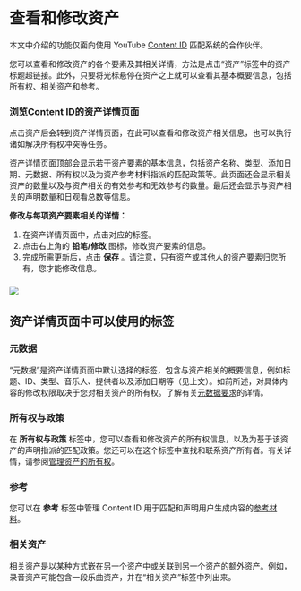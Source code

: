 # 查看和修改资产

本文中介绍的功能仅面向使用 YouTube [Content ID](http://www.youtube.com/t/contentid) 匹配系统的合作伙伴。

您可以查看和修改资产的各个要素及其相关详情，方法是点击“资产”标签中的资产标题超链接。此外，只要将光标悬停在资产之上就可以查看其基本概要信息，包括所有权、相关资产和参考。

### 浏览Content ID的资产详情页面

点击资产后会转到资产详情页面，在此可以查看和修改资产相关信息，也可以执行诸如解决所有权冲突等任务。

资产详情页面顶部会显示若干资产要素的基本信息，包括资产名称、类型、添加日期、元数据、所有权以及为资产参考材料指派的匹配政策等。此页面还会显示相关资产的数量以及与资产相关的有效参考和无效参考的数量。最后还会显示与资产相关的声明数量和日观看总数等信息。

**修改与每项资产要素相关的详情：**

1. 在资产详情页面中，点击对应的标签。
2. 点击右上角的 **铅笔/修改** 图标，修改资产要素的信息。
3. 完成所需更新后，点击 **保存** 。请注意，只有资产或其他人的资产要素归您所有，您才能修改信息。

### ![](https://lh5.ggpht.com/_o9LJJpIaiRIEo6v_IUt2qKX38tGAszvRkzcVEB4e7L9HfVDRMUA0mlhNLwTKPLer08I1UBW=w831)

## 资产详情页面中可以使用的标签

### 元数据

“元数据”是资产详情页面中默认选择的标签，包含与资产相关的概要信息，例如标题、ID、类型、音乐人、提供者以及添加日期等（见上文）。如前所述，对具体内容的修改权限取决于您对相关资产的所有权。了解有关[元数据要求](https://support.google.com/youtube/answer/2605065#metadata)的详情。

### 所有权与政策

在 **所有权与政策** 标签中，您可以查看和修改资产的所有权信息，以及为基于该资产的声明指派的匹配政策。您还可以在这个标签中查找和联系资产所有者。有关详情，请参阅[管理资产的所有权](https://support.google.com/youtube/answer/6085492)。

### 参考

您可以在 **参考** 标签中管理 Content ID 用于匹配和声明用户生成内容的[参考材料](https://support.google.com/youtube/answer/107004)。

### 相关资产

相关资产是以某种方式嵌在另一个资产中或关联到另一个资产的额外资产。例如，录音资产可能包含一段乐曲资产，并在“相关资产”标签中列出来。